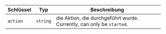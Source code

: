 | Schlüssel | Typ      | Beschreibung                                                          |
| --------- | -------- | --------------------------------------------------------------------- |
| `action`  | `string` | die Aktion, die durchgeführt wurde. Currently, can only be `started`. |